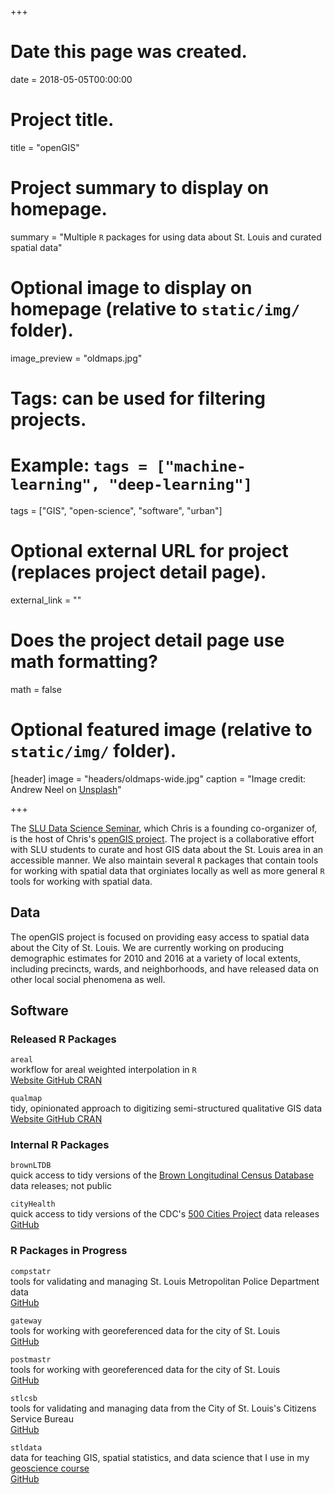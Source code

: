 +++
# Date this page was created.
date = 2018-05-05T00:00:00

# Project title.
title = "openGIS"

# Project summary to display on homepage.
summary = "Multiple `R` packages for using data about St. Louis and curated spatial data"

# Optional image to display on homepage (relative to `static/img/` folder).
image_preview = "oldmaps.jpg"

# Tags: can be used for filtering projects.
# Example: `tags = ["machine-learning", "deep-learning"]`
tags = ["GIS", "open-science", "software", "urban"]

# Optional external URL for project (replaces project detail page).
external_link = ""

# Does the project detail page use math formatting?
math = false

# Optional featured image (relative to `static/img/` folder).
[header]
image = "headers/oldmaps-wide.jpg"
caption = "Image credit: Andrew Neel on [Unsplash](https://unsplash.com/photos/1-29wyvvLJA)"

+++

The [SLU Data Science Seminar](https://slu-dss.github.io), which Chris is a founding co-organizer of, is the host of Chris's [openGIS project](https://slu-openGIS.github.io). The project is a collaborative effort with SLU students to curate and host GIS data about the St. Louis area in an accessible manner. We also maintain several `R` packages that contain tools for working with spatial data that orginiates locally as well as more general `R` tools for working with spatial data.

## Data
The openGIS project is focused on providing easy access to spatial data about the City of St. Louis. We are currently working on producing demographic estimates for 2010 and 2016 at a variety of local extents, including precincts, wards, and neighborhoods, and have released data on other local social phenomena as well.

## Software

### Released R Packages

<i class="fa fa-cog" aria-hidden="true"></i>  `areal`
<br> <span class="talk-metadata">workflow for areal weighted interpolation in `R`</span>
<br> <a class="btn btn-outline-primary my-1 mr-1 btn-sm" href="https://slu-openGIS.github.io/areal/" target = "_blank"> Website </a> <a class="btn btn-outline-primary my-1 mr-1 btn-sm" href="https://github.com/slu-openGIS/areal" target = "_blank"> GitHub </a> <a class="btn btn-outline-primary my-1 mr-1 btn-sm" href="https://cran.r-project.org/package=areal" target = "_blank"> CRAN </a>

<i class="fa fa-cog" aria-hidden="true"></i>  `qualmap`
<br> <span class="talk-metadata">tidy, opinionated approach to digitizing semi-structured qualitative GIS data</span>
<br> <a class="btn btn-outline-primary my-1 mr-1 btn-sm" href="https://slu-openGIS.github.io/qualmap/" target = "_blank"> Website </a> <a class="btn btn-outline-primary my-1 mr-1 btn-sm" href="https://github.com/slu-openGIS/qualmap" target = "_blank"> GitHub </a> <a class="btn btn-outline-primary my-1 mr-1 btn-sm" href="https://cran.r-project.org/package=qualmap" target = "_blank"> CRAN </a>

### Internal R Packages

<i class="fa fa-cog" aria-hidden="true"></i>  `brownLTDB`
<br> <span class="talk-metadata">quick access to tidy versions of the [Brown Longitudinal Census Database](https://s4.ad.brown.edu/projects/diversity/researcher/ltdb.htm) data releases; not public</span>

<i class="fa fa-cog" aria-hidden="true"></i>  `cityHealth`
<br> <span class="talk-metadata">quick access to tidy versions of the CDC's [500 Cities Project](https://www.cdc.gov/500cities/) data releases</span>
<br> <a class="btn btn-outline-primary my-1 mr-1 btn-sm" href="https://github.com/slu-openGIS/cityHealth" target = "_blank"> GitHub </a>

### R Packages in Progress

<i class="fa fa-cog" aria-hidden="true"></i>  `compstatr`
<br> <span class="talk-metadata">tools for validating and managing St. Louis Metropolitan Police Department data</span>
<br> <a class="btn btn-outline-primary my-1 mr-1 btn-sm" href="https://github.com/slu-openGIS/compstatr" target = "_blank"> GitHub </a>

<i class="fa fa-cog" aria-hidden="true"></i>  `gateway`
<br> <span class="talk-metadata">tools for working with georeferenced data for the city of St. Louis</span>
<br> <a class="btn btn-outline-primary my-1 mr-1 btn-sm" href="https://github.com/slu-openGIS/gateway" target = "_blank"> GitHub </a>

<i class="fa fa-cog" aria-hidden="true"></i>  `postmastr`
<br> <span class="talk-metadata">tools for working with georeferenced data for the city of St. Louis</span>
<br> <a class="btn btn-outline-primary my-1 mr-1 btn-sm" href="https://github.com/chris-prener/postmastr" target = "_blank"> GitHub </a>

<i class="fa fa-cog" aria-hidden="true"></i>  `stlcsb`
<br> <span class="talk-metadata">tools for validating and managing data from the City of St. Louis's Citizens Service Bureau</span>
<br> <a class="btn btn-outline-primary my-1 mr-1 btn-sm" href="https://github.com/slu-openGIS/stlcsb" target = "_blank"> GitHub </a>

<i class="fa fa-cog" aria-hidden="true"></i>  `stldata`
<br> <span class="talk-metadata">data for teaching GIS, spatial statistics, and data science that I use in my [geoscience course](/courses/introgis/)</span>
<br> <a class="btn btn-outline-primary my-1 mr-1 btn-sm" href="https://github.com/slu-openGIS/stldata" target = "_blank"> GitHub </a>
